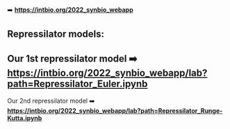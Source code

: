 

➡️ **https://intbio.org/2022_synbio_webapp**

Repressilator models:
----
Our 1st repressilator model
➡️ **https://intbio.org/2022_synbio_webapp/lab?path=Repressilator_Euler.ipynb**
----
Our 2nd repressilator model
➡️ **https://intbio.org/2022_synbio_webapp/lab?path=Repressilator_Runge-Kutta.ipynb**


